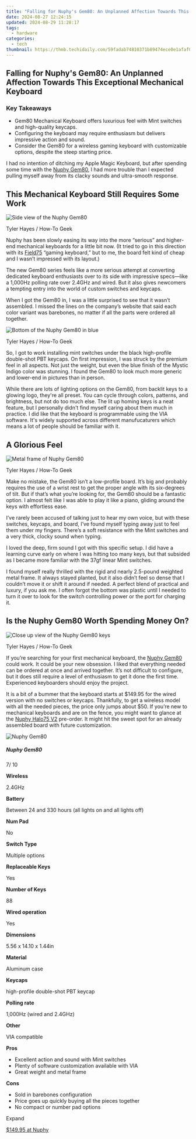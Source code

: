 ```yaml
---
title: "Falling for Nuphy's Gem80: An Unplanned Affection Towards This Exceptional Mechanical Keyboard"
date: 2024-08-27 12:24:15
updated: 2024-08-29 11:28:17
tags:
  - hardware
categories:
  - tech
thumbnail: https://thmb.techidaily.com/59fadab74810371b89474ece0e1afaf00b25fe1d9d17efc006ec62a9fbd8fe50.jpg
---
```


## Falling for Nuphy's Gem80: An Unplanned Affection Towards This Exceptional Mechanical Keyboard

### Key Takeaways

* Gem80 Mechanical Keyboard offers luxurious feel with Mint switches and high-quality keycaps.
* Configuring the keyboard may require enthusiasm but delivers impressive action and sound.
* Consider the Gem80 for a wireless gaming keyboard with customizable options, despite the steep starting price.

 I had no intention of ditching my Apple Magic Keyboard, but after spending some time with the [Nuphy Gem80](https://nuphy.com/products/gem80), I had more trouble than I expected pulling myself away from its clacky sounds and ultra-smooth response.

##  This Mechanical Keyboard Still Requires Some Work

![Side view of the Nuphy Gem80](https://static1.howtogeekimages.com/wordpress/wp-content/uploads/wm/2024/04/side-view-of-the-nuphy-gem80.JPG) 

Tyler Hayes / How-To Geek

 Nuphy has been slowly easing its way into the more “serious” and higher-end mechanical keyboards for a little bit now. (It tried to go in this direction with its [Field75](https://nuphy.com/collections/keyboards/products/field75) “gaming keyboard,” but to me, the board felt kind of cheap and I wasn’t impressed with its layout.)

 The new Gem80 series feels like a more serious attempt at converting dedicated keyboard enthusiasts over to its side with impressive specs—like a 1,000Hz polling rate over 2.4GHz and wired. But it also gives newcomers a tempting entry into the world of custom switches and keycaps.

 When I got the Gem80 in, I was a little surprised to see that it wasn’t assembled. I missed the lines on the company’s website that said each color variant was barebones, no matter if all the parts were ordered all together.

![Bottom of the Nuphy Gem80 in blue](https://static1.howtogeekimages.com/wordpress/wp-content/uploads/wm/2024/04/bottom-of-the-nuphy-gem80-in-blue.JPG) 

Tyler Hayes / How-To Geek

 So, I got to work installing mint switches under the black high-profile double-shot PBT keycaps. On first impression, I was struck by the premium feel in all aspects. Not just the weight, but even the blue finish of the Mystic Indigo color was stunning. I found the Gem80 to look much more generic and lower-end in pictures than in person.

 While there are lots of lighting options on the Gem80, from backlit keys to a glowing logo, they're all preset. You can cycle through colors, patterns, and brightness, but not do too much else. The lit up homing keys is a neat feature, but I personally didn't find myself caring about them much in practice. I did like that the keyboard is programmable using the VIA software. It's widely supported across different manufucaturers which means a lot of people should be familiar with it.

##  A Glorious Feel

![Metal frame of Nuphy Gem80](https://static1.howtogeekimages.com/wordpress/wp-content/uploads/wm/2024/04/metal-frame-of-nuphy-gem80.JPG) 

Tyler Hayes / How-To Geek

 Make no mistake, the Gem80 isn’t a low-profile board. It’s big and probably requires the use of a wrist rest to get the proper angle with its six-degrees of tilt. But if that’s what you’re looking for, the Gem80 should be a fantastic option. I almost felt like I was able to play it like a piano, gliding around the keys with effortless ease.

 I’ve rarely been accused of talking just to hear my own voice, but with these switches, keycaps, and board, I’ve found myself typing away just to feel them under my fingers. There’s a soft resistance with the Mint switches and a very thick, clocky sound when typing.

 I loved the deep, firm sound I got with this specific setup. I did have a learning curve early on where I was hitting too many keys, but that subsided as I became more familiar with the 37gf linear Mint switches.

 I found myself really thrilled with the rigid and nearly 2.5-pound weighted metal frame. It always stayed planted, but it also didn’t feel so dense that I couldn’t move it or shift it around if needed. A perfect blend of practical and luxury, if you ask me. I often forgot the bottom was plastic until I needed to turn it over to look for the switch controlling power or the port for charging it.

##  Is the Nuphy Gem80 Worth Spending Money On?

![Close up view of the Nuphy Gem80 keys](https://static1.howtogeekimages.com/wordpress/wp-content/uploads/wm/2024/04/close-up-view-of-the-nuphy-gem80-keys.JPG) 

Tyler Hayes / How-To Geek

 If you’re searching for your first mechanical keyboard, the [Nuphy Gem80](https://nuphy.com/products/gem80) could work. It could be your new obsession. I liked that everything needed can be ordered at once and arrived together. It’s not difficult to configure, but it does still require a level of enthusiasm to get it done the first time. Experienced keyboarders should enjoy the project.

 It is a bit of a bummer that the keyboard starts at $149.95 for the wired version with no switches or keycaps. Thankfully, to get a wireless model with all the needed pieces, the price only jumps about $50\. If you’re new to mechanical keyboards and are on the fence, you might want to glance at the [Nuphy Halo75 V2](https://nuphy.com/collections/keyboards/products/halo75-v2-qmk-via-wireless-custom-mechanical-keyboard) pre-order. It might hit the sweet spot for an already assembled board with future customization.

![Nuphy Gem80](https://static1.howtogeekimages.com/wordpress/wp-content/uploads/2024/04/cleanshot-2024-04-23-at-14-34-55-2x.png) 

#####  Nuphy Gem80

7/ 10 

**Wireless** 

 2.4GHz 

**Battery** 

 Between 24 and 330 hours (all lights on and all lights off) 

**Num Pad** 

 No 

**Switch Type** 

 Multiple options 

**Replaceable Keys** 

 Yes 

**Number of Keys** 

 88 

**Wired operation** 

 Yes 

**Dimensions** 

 5.56 x 14.10 x 1.44in 

**Material** 

 Aluminum case 

**Keycaps** 

 high-profile double-shot PBT keycap 

**Polling rate** 

 1,000Hz (wired and 2.4GHz) 

**Other** 

 VIA compatible 

**Pros** 
* Excellent action and sound with Mint switches
* Plenty of software customization available with VIA
* Great weight and metal frame

**Cons** 
* Sold in barebones configuration
* Price goes up quickly buying all the pieces together
* No compact or number pad options

Expand 

[$149.95 at Nuphy](https://nuphy.com/collections/keyboards/products/gem80?variant=40754421629037)

<ins class="adsbygoogle"
     style="display:block"
     data-ad-format="autorelaxed"
     data-ad-client="ca-pub-7571918770474297"
     data-ad-slot="1223367746"></ins>



<ins class="adsbygoogle"
     style="display:block"
     data-ad-client="ca-pub-7571918770474297"
     data-ad-slot="8358498916"
     data-ad-format="auto"
     data-full-width-responsive="true"></ins>

